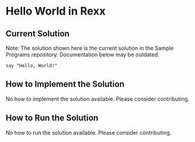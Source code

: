 # Hello World in Rexx

## Current Solution

Note: The solution shown here is the current solution in the Sample Programs repository. Documentation below may be outdated.

```Rexx
say "Hello, World!"

```

## How to Implement the Solution

No how to implement the solution available. Please consider contributing.

## How to Run the Solution

No how to run the solution available. Please consider contributing.
